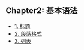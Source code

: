 ## Chapter2: 基本语法

- [1. 标题](recipe-01/README.md)
- [2. 段落格式](recipe-02/README.md)
- [3. 列表](recipe-03/README.md)
